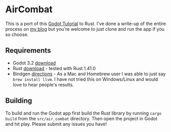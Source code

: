 # AirCombat

This is a port of this [Godot Tutorial](https://devga.me/tutorials/godot2d/getting-started-with-godot/) to Rust. I've done a write-up of the entire process on [my blog](https://paytonrules.com/post/games-in-rust-with-godot-part-one/) but you're welcome to just clone and run the app if you so choose. 

## Requirements

* Godot 3.2 [download](https://godotengine.org/)
* Rust [download](https://www.rust-lang.org/) - tested with Rust 1.41.0
* Bindgen [directions](https://rust-lang.github.io/rust-bindgen/requirements.html) - As a Mac and Homebrew user I was able to just say `brew install llvm`. I have not tried this on Windows/Linux and would love to hear people's results.

## Building

To build and run the Godot app first build the Rust library by running `cargo build` from the `src/air_combat` directory. Then open the project in Godot and hit play. Please submit any issues you have!



